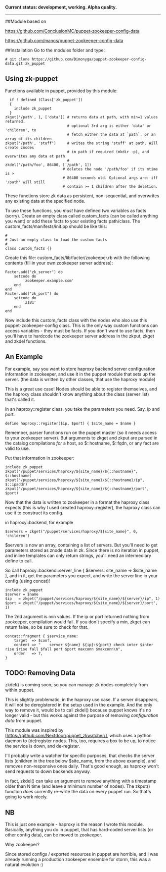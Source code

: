 **Current status: development, working. Alpha quality.**



---

##Module based on

https://github.com/ConclusionMC/puppet-zookeeper-config-data

https://github.com/manos/puppet-zookeeper-config-data

##Installation
Go to the modules folder and type:
```
# git clone https://github.com/Dimonyga/puppet-zookeeper-config-data.git zk_puppet
```

Using zk-puppet
---------------

Functions available in puppet, provided by this module:
```puppet
  if ! defined (Class['zk_puppet'])
  {
    include zk_puppet
  }
zkget('/path', 1, ['data']) # returns data at path, with min=1 values returned.
                            # optional 3rd arg is either 'data' or 'children', to
                            # fetch either the data at `path`, or an array of its children
zkput('/path', 'stuff')     # writes the string 'stuff' at path. Will create znodes
                            # in path if required (mkdir -p), and overwrites any data at path
                            #
zkdel('/path/foo', 86400, ['/path', 1])
                          # deletes the node '/path/foo' if its mtime is >
                          # 86400 seconds old. Optional args are: iff '/path' will still
                          # contain >= 1 children after the deletion.
```

These functions store zk data as persistent, non-sequential, and overwrites any
existing data at the specified node.

To use these functions, you *must* have defined two variables as facts (sorry).
Create an empty class called custom_facts (can be called anything you want) or add these facts
to your existing facts path/class.
The custom_facts/manifests/init.pp should be like this:
```
#
# Just an empty class to load the custom facts
#
class custom_facts {}
```
Create this file: custom_facts/lib/facter/zookeeper.rb with the following contents (fill in your own zookeeper server address):
```
Facter.add("zk_server") do
    setcode do
        'zookeeper.example.com'
    end
end
Facter.add("zk_port") do
    setcode do
        '2181'
    end
end
```
Now include this custom_facts class with the nodes who also use this puppet-zookeeper-config class.
This is the only way custom functions can access variables - they must be facts. If you
don't want to use facts, then you'll have to hardcode the zookeeper server address in the zkput, zkget and zkdel functions.

An Example
----------

For example, say you want to store haproxy backend server configuration information
in zookeeper, and use it in the puppet module that sets up the server. (the data
is written by other classes, that use the haproxy module)

This is a great use case! Nodes should be able to register themselves, and the
haproxy class shouldn't know anything about the class (server list) that's called it.

In an haproxy::register class, you take the parameters you need. Say, ip and port.
```puppet
define haproxy::register($ip, $port) { $site_name = $name }
```

Remember, parser functions run on the puppet master (so it needs access to your
zookeeper server). But arguments to zkget and zkput are parsed in the catalog
compilations *for* a host, so $::hostname, $::fqdn, or any fact are valid to use.

Put that information in zookeeper:
```puppet
include zk_puppet
zkput("/puppet/services/haproxy/${site_name}/${::hostname}", $::hostname)
zkput("/puppet/services/haproxy/${site_name}/${::hostname}/ip", $::ipaddr)
zkput("/puppet/services/haproxy/${site_name}/${::hostname}/port", $port)
```

Now that the data is written to zookeeper in a format the haproxy class expects
(this is why I used created haproxy::register), the haproxy class can use it to
construct its config.

in haproxy::backend, for example
```puppet
$servers = zkget("/puppet/services/haproxy/${site_name}", 0, 'children')
```

$servers is now an array, containing a list of servers. But you'll need to get
parameters stored as znode data in zk. Since there is no iteration in puppet,
and inline templates can only return strings, you'll need an intermediary define
to call.

So call haproxy::backend::server_line { $servers: site_name => $site_name }, and in it,
get the parameters you expect, and write the server line in your config (using concat)!
```puppet
include zk_puppet
$server = $name
$ip   = zkget("/puppet/services/haproxy/${site_name}/${server}/ip", 1)
$port = zkget("/puppet/services/haproxy/${site_name}/${server}/port", 1)
```

The 2nd argument is min values. If the ip or port returned nothing from zookeeper,
compilation would fail. If you don't specify a min, zkget can return false, so be
sure to check for that.
```puppet
concat::fragment { $service_name:
    target  => $conf,
    content => "    server ${name} ${ip}:${port} check inter $inter rise $rise fall $fall port $port maxconn $maxconn\n",
    order   => 7,
}
```

TODO: Removing Data
--------------------
zkdel() is coming soon, so you can manage zk nodes completely from within puppet.

This is slightly problematic, in the haproxy use case. If a server disappears, it
will not be deregistered in the setup used in the example. And the only way to
remove it, would be to call zkdel() because puppet knows it's no longer valid -
but this works against the purpose of removing *configuration data* from puppet.

This module was inspired by [https://github.com/Nextdoor/puppet_zkwatcher/],
which uses a python daemon to (de)register nodes. This, too, requires a box to be up,
to notice the service is down, and de-register.

I'll probably write a watcher for specific purposes, that checks the server lists
(children in the tree below $site_name, from the above example), and removes non-responsive
ones daily. That's good enough, as haproxy won't send requests to down backends anyway.

In fact, zkdel() can take an argument to remove anything with a timestamp older
than N time (and leave a minimum number of nodes).
The zkput() function *does* currently re-write the data on every puppet run. So
that's going to work nicely.


NB
---
This is just one example - haproxy is the reason I wrote this module.
Basically, anything you do in puppet, that has hard-coded server lists (or other
config data), can be moved to zookeeper.

Why zookeeper?

Since stored configs / exported resources in puppet are horrible, and I was
already running a production zookeeper ensemble for storm, this was a natural
evolution :)

